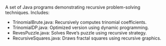 A set of Java programs demonstrating recursive problem-solving techniques. Includes:
- TrinomialBrute.java: Recursively computes trinomial coefficients.
- TrinomialDP.java: Optimized version using dynamic programming.
- RevesPuzzle.java: Solves Reve’s puzzle using recursive strategy.
- RecursiveSquares.java: Draws fractal squares using recursive graphics.
